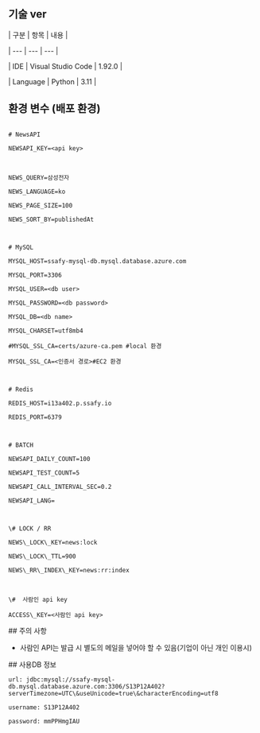 ## 기술 ver

| 구분 | 항목 | 내용 |

| --- | --- | --- |

| IDE | Visual Studio Code | 1.92.0 |

| Language | Python | 3.11 |



## 환경 변수 (배포 환경)

```

# NewsAPI

NEWSAPI_KEY=<api key>



NEWS_QUERY=삼성전자

NEWS_LANGUAGE=ko

NEWS_PAGE_SIZE=100

NEWS_SORT_BY=publishedAt



# MySQL 

MYSQL_HOST=ssafy-mysql-db.mysql.database.azure.com

MYSQL_PORT=3306

MYSQL_USER=<db user>

MYSQL_PASSWORD=<db password>

MYSQL_DB=<db name>

MYSQL_CHARSET=utf8mb4

#MYSQL_SSL_CA=certs/azure-ca.pem #local 환경

MYSQL_SSL_CA=<인증서 경로>#EC2 환경



# Redis 

REDIS_HOST=i13a402.p.ssafy.io

REDIS_PORT=6379



# BATCH

NEWSAPI_DAILY_COUNT=100

NEWSAPI_TEST_COUNT=5

NEWSAPI_CALL_INTERVAL_SEC=0.2

NEWSAPI_LANG=



\# LOCK / RR

NEWS\_LOCK\_KEY=news:lock

NEWS\_LOCK\_TTL=900

NEWS\_RR\_INDEX\_KEY=news:rr:index



\#  사람인 api key

ACCESS\_KEY=<사람인 api key>

```



\## 주의 사항

* 사람인 API는 발급 시 별도의 메일을 넣어야 할 수 있음(기업이 아닌 개인 이용시)



\## 사용DB 정보

```
url: jdbc:mysql://ssafy-mysql-db.mysql.database.azure.com:3306/S13P12A402?serverTimezone=UTC\&useUnicode=true\&characterEncoding=utf8

username: S13P12A402

password: mmPPHmgIAU
```
